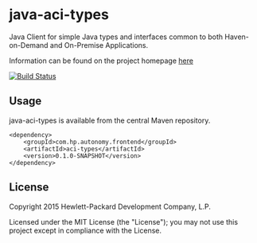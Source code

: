 # java-aci-types

Java Client for simple Java types and interfaces common to both Haven-on-Demand and On-Premise Applications.

Information can be found on the project homepage [here](http://hpautonomy.github.io/java-aci-types)

[![Build Status](https://travis-ci.org/hpautonomy/java-aci-types.svg?branch=master)](https://travis-ci.org/hpautonomy/java-aci-types)

## Usage

java-aci-types is available from the central Maven repository.

    <dependency>
        <groupId>com.hp.autonomy.frontend</groupId>
        <artifactId>aci-types</artifactId>
        <version>0.1.0-SNAPSHOT</version>
    </dependency>

## License
Copyright 2015 Hewlett-Packard Development Company, L.P.

Licensed under the MIT License (the "License"); you may not use this project except in compliance with the License.

